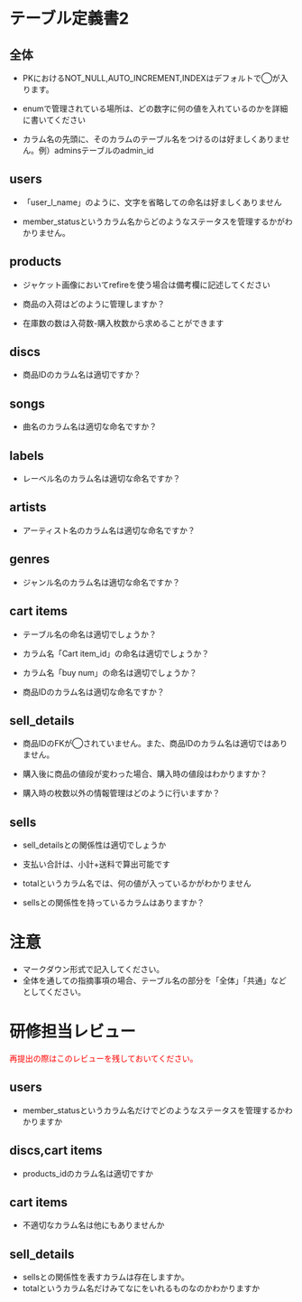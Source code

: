 # テーブル定義書2
## 全体
- PKにおけるNOT_NULL,AUTO_INCREMENT,INDEXはデフォルトで◯が入ります。

- enumで管理されている場所は、どの数字に何の値を入れているのかを詳細に書いてください

- カラム名の先頭に、そのカラムのテーブル名をつけるのは好ましくありません。例）adminsテーブルのadmin_id

## users
- 「user_l_name」のように、文字を省略しての命名は好ましくありません

- member_statusというカラム名からどのようなステータスを管理するかがわかりません。

## products 
- ジャケット画像においてrefireを使う場合は備考欄に記述してください

- 商品の入荷はどのように管理しますか？

- 在庫数の数は入荷数-購入枚数から求めることができます

## discs
- 商品IDのカラム名は適切ですか？

## songs
- 曲名のカラム名は適切な命名ですか？

## labels
- レーベル名のカラム名は適切な命名ですか？

## artists
- アーティスト名のカラム名は適切な命名ですか？

## genres
- ジャンル名のカラム名は適切な命名ですか？

## cart items
- テーブル名の命名は適切でしょうか？

- カラム名「Cart item_id」の命名は適切でしょうか？

- カラム名「buy num」の命名は適切でしょうか？

- 商品IDのカラム名は適切な命名ですか？

## sell_details 
- 商品IDのFKが◯されていません。また、商品IDのカラム名は適切ではありません。

- 購入後に商品の値段が変わった場合、購入時の値段はわかりますか？

- 購入時の枚数以外の情報管理はどのように行いますか？

## sells
- sell_detailsとの関係性は適切でしょうか

- 支払い合計は、小計+送料で算出可能です

- totalというカラム名では、何の値が入っているかがわかりません

- sellsとの関係性を持っているカラムはありますか？

# 注意
* マークダウン形式で記入してください。
* 全体を通しての指摘事項の場合、テーブル名の部分を「全体」「共通」などとしてください。


# **研修担当レビュー**

<font color="Red">再提出の際はこのレビューを残しておいてください。</font>

## users
- member_statusというカラム名だけでどのようなステータスを管理するかわかりますか

## discs,cart items
- products_idのカラム名は適切ですか

## cart items
- 不適切なカラム名は他にもありませんか

## sell_details
- sellsとの関係性を表すカラムは存在しますか。
- totalというカラム名だけみてなにをいれるものなのかわかりますか
